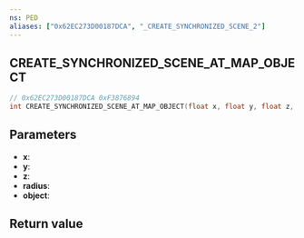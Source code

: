 ```yaml
---
ns: PED
aliases: ["0x62EC273D00187DCA", "_CREATE_SYNCHRONIZED_SCENE_2"]
---
```

## CREATE_SYNCHRONIZED_SCENE_AT_MAP_OBJECT

```c
// 0x62EC273D00187DCA 0xF3876894
int CREATE_SYNCHRONIZED_SCENE_AT_MAP_OBJECT(float x, float y, float z, float radius, Hash object);
```


## Parameters
* **x**: 
* **y**: 
* **z**: 
* **radius**: 
* **object**: 

## Return value
